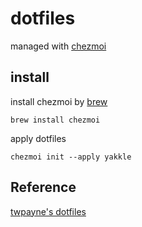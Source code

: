 # dotfiles

managed with [chezmoi](https://github.com/twpayne/chezmoi)

## install

install chezmoi by [brew](https://brew.sh)
```shell
brew install chezmoi
```

apply dotfiles
```shell
chezmoi init --apply yakkle
```

## Reference

[twpayne's dotfiles](https://github.com/twpayne/dotfiles)
